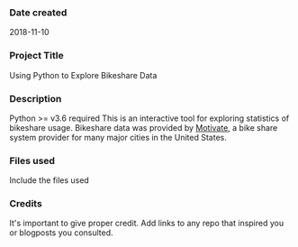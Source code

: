 ### Date created
2018-11-10

### Project Title
Using Python to Explore Bikeshare Data

### Description
Python >= v3.6 required
This is an interactive tool for exploring statistics of bikeshare usage. Bikeshare data was provided by [Motivate](https://www.motivateco.com/), a bike share system provider for many major cities in the United States.

### Files used
Include the files used

### Credits
It's important to give proper credit. Add links to any repo that inspired you or blogposts you consulted.
